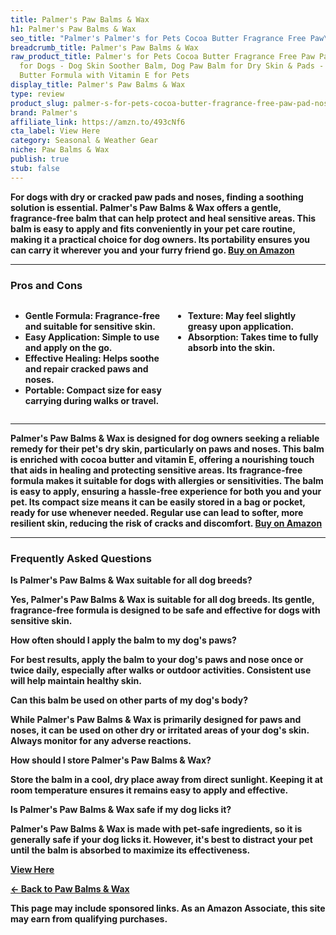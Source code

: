 ```yaml
---
title: Palmer's Paw Balms & Wax
h1: Palmer's Paw Balms & Wax
seo_title: "Palmer's Palmer's for Pets Cocoa Butter Fragrance Free Paw\u2026"
breadcrumb_title: Palmer's Paw Balms & Wax
raw_product_title: Palmer's for Pets Cocoa Butter Fragrance Free Paw Pad & Nose Balm
  for Dogs - Dog Skin Soother Balm, Dog Paw Balm for Dry Skin & Pads - Palmer's Cocoa
  Butter Formula with Vitamin E for Pets
display_title: Palmer's Paw Balms & Wax
type: review
product_slug: palmer-s-for-pets-cocoa-butter-fragrance-free-paw-pad-nose-balm-for-dog-6a6395ae
brand: Palmer's
affiliate_link: https://amzn.to/493cNf6
cta_label: View Here
category: Seasonal & Weather Gear
niche: Paw Balms & Wax
publish: true
stub: false
---
```


<div id="intro" class="full-width">
  <p><strong>For dogs with dry or cracked paw pads and noses, finding a soothing solution is essential. Palmer's Paw Balms & Wax offers a gentle, fragrance-free balm that can help protect and heal sensitive areas. This balm is easy to apply and fits conveniently in your pet care routine, making it a practical choice for dog owners. Its portability ensures you can carry it wherever you and your furry friend go. <a href="https://amzn.to/493cNf6" rel="nofollow sponsored noopener" target="_blank"><strong>Buy on Amazon</strong></a></p>
</div>

<hr />
<h3 id="pros-cons">Pros and Cons</h3>
<div class="pc-grid" style="display:grid;grid-template-columns:1fr 1fr;gap:16px;">
  <ul>
    <li><strong>Gentle Formula:</strong> Fragrance-free and suitable for sensitive skin.</li>
    <li><strong>Easy Application:</strong> Simple to use and apply on the go.</li>
    <li><strong>Effective Healing:</strong> Helps soothe and repair cracked paws and noses.</li>
    <li><strong>Portable:</strong> Compact size for easy carrying during walks or travel.</li>
  </ul>
  <ul>
    <li><strong>Texture:</strong> May feel slightly greasy upon application.</li>
    <li><strong>Absorption:</strong> Takes time to fully absorb into the skin.</li>
  </ul>
</div>
<hr />

<div class="full-width">
  <p>Palmer's Paw Balms & Wax is designed for dog owners seeking a reliable remedy for their pet's dry skin, particularly on paws and noses. This balm is enriched with cocoa butter and vitamin E, offering a nourishing touch that aids in healing and protecting sensitive areas. Its fragrance-free formula makes it suitable for dogs with allergies or sensitivities. The balm is easy to apply, ensuring a hassle-free experience for both you and your pet. Its compact size means it can be easily stored in a bag or pocket, ready for use whenever needed. Regular use can lead to softer, more resilient skin, reducing the risk of cracks and discomfort. <a href="https://amzn.to/493cNf6" rel="nofollow sponsored noopener" target="_blank"><strong>Buy on Amazon</strong></a></p>
</div>

<hr />
<h3 id="faqs">Frequently Asked Questions</h3>

<p><strong>Is Palmer's Paw Balms & Wax suitable for all dog breeds?</strong></p>
<p>Yes, Palmer's Paw Balms & Wax is suitable for all dog breeds. Its gentle, fragrance-free formula is designed to be safe and effective for dogs with sensitive skin.</p>

<p><strong>How often should I apply the balm to my dog's paws?</strong></p>
<p>For best results, apply the balm to your dog's paws and nose once or twice daily, especially after walks or outdoor activities. Consistent use will help maintain healthy skin.</p>

<p><strong>Can this balm be used on other parts of my dog's body?</strong></p>
<p>While Palmer's Paw Balms & Wax is primarily designed for paws and noses, it can be used on other dry or irritated areas of your dog's skin. Always monitor for any adverse reactions.</p>

<p><strong>How should I store Palmer's Paw Balms & Wax?</strong></p>
<p>Store the balm in a cool, dry place away from direct sunlight. Keeping it at room temperature ensures it remains easy to apply and effective.</p>

<p><strong>Is Palmer's Paw Balms & Wax safe if my dog licks it?</strong></p>
<p>Palmer's Paw Balms & Wax is made with pet-safe ingredients, so it is generally safe if your dog licks it. However, it's best to distract your pet until the balm is absorbed to maximize its effectiveness.</p>
<p><a class="btn" href="https://amzn.to/493cNf6" target="_blank" rel="nofollow sponsored noopener">View Here</a></p>
<p><a href="/roundups/seasonal-weather-gear/paw-balms-wax/">← Back to Paw Balms & Wax</a></p>
<aside class="disclosure">This page may include sponsored links. As an Amazon Associate, this site may earn from qualifying purchases.</aside>
